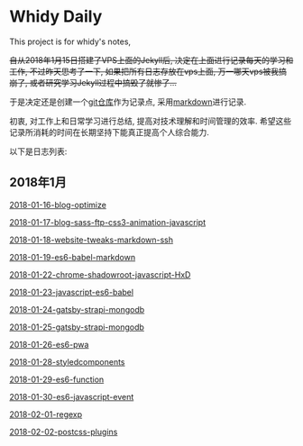 # Whidy Daily

This project is for whidy's notes,

~~自从2018年1月15日搭建了VPS上面的Jekyll后, 决定在上面进行记录每天的学习和工作, 不过昨天思考了一下, 如果把所有日志存放在vps上面, 万一哪天vps被我搞崩了, 或者研究学习Jekyll过程中搞毁了就惨了...~~

于是决定还是创建一个[git仓库](https://github.com/whidy/daily)作为记录点, 采用[markdown](http://wowubuntu.com/markdown/)进行记录.

初衷, 对工作上和日常学习进行总结, 提高对技术理解和时间管理的效率. 希望这些记录所消耗的时间在长期坚持下能真正提高个人综合能力.

以下是日志列表:

## 2018年1月

[2018-01-16-blog-optimize](https://github.com/whidy/daily/blob/master/posts/2018-01-16-blog-optimize.md)

[2018-01-17-blog-sass-ftp-css3-animation-javascript](https://github.com/whidy/daily/blob/master/posts/2018-01-17-ftp-css-js.md)

[2018-01-18-website-tweaks-markdown-ssh](https://github.com/whidy/daily/blob/master/posts/2018-01-18-website-tweaks-markdown-ssh.md)

[2018-01-19-es6-babel-markdown](https://github.com/whidy/daily/blob/master/posts/2018-01-19-es6-babel-markdown.md)

[2018-01-22-chrome-shadowroot-javascript-HxD](https://github.com/whidy/daily/blob/master/posts/2018-01-22-chrome-history-postcss.md)

[2018-01-23-javascript-es6-babel](https://github.com/whidy/daily/blob/master/posts/2018-01-23-javascript-es6-babel.md)

[2018-01-24-gatsby-strapi-mongodb](https://github.com/whidy/daily/blob/master/posts/2018-01-24-gatsby-strapi-mongodb.md)

[2018-01-25-gatsby-strapi-mongodb](https://github.com/whidy/daily/blob/master/posts/2018-01-25-gatsby-strapi-mongodb.md)

[2018-01-26-es6-pwa](https://github.com/whidy/daily/blob/master/posts/2018-01-26-es6-pwa.md)

[2018-01-28-styledcomponents](https://github.com/whidy/daily/blob/master/posts/2018-01-28-styledcomponents.md)

[2018-01-29-es6-function](https://github.com/whidy/daily/blob/master/posts/2018-01-29-es6-function.md)

[2018-01-30-es6-javascript-event](https://github.com/whidy/daily/blob/master/posts/2018-01-30-es6-javascript-event.md)

[2018-02-01-regexp](https://github.com/whidy/daily/blob/master/posts/2018-02-01-regexp.md)

[2018-02-02-postcss-plugins](https://github.com/whidy/daily/blob/master/posts/2018-02-02-postcss.md)